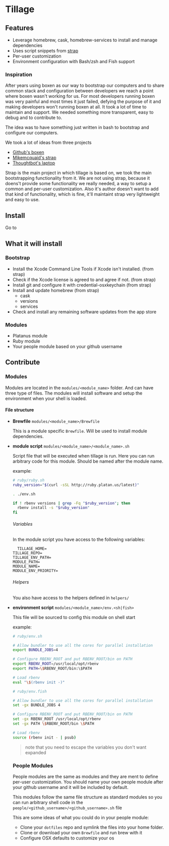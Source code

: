 # Tillage

## Features

- Leverage homebrew, cask, homebrew-services to install and manage dependencies
- Uses script snippets from [strap](https://github.com/mikemcquaid/strap)
- Per-user customization
- Environment configuration with Bash/zsh and Fish support

### Inspiration

After years using boxen as our way to bootstrap our computers and to share common stack and
configuration between developers we reach a point where boxen wasn't working for us. For most developers
running boxen was very painful and most times it just failed, defying the purpose of it and making developers
won't running boxen at all. It took a lot of time to maintain and support.
We needed something more transparent, easy to debug and to contribute to.

The idea was to have something just written in bash to bootstrap and configure our computers.

We took a lot of ideas from three projects

- [Github's boxen](https://github.com/boxen)
- [Mikemcquaid's strap](https://github.com/mikemcquaid/strap)
- [Thoughtbot's laptop](http://github.com/thoughtbot/laptop)

Strap is the main project in which tillage is based on, we took the main bootstrapping functionality from it.
We are not using strap, because it doens't provide some functionality we really needed, a way to setup a common and
per-user customization. Also it's author doesn't want to add that kind of functionality, which is fine, it'll maintaint
strap very lightweight and easy to use.

## Install

Go to

## What it will install

### Bootstrap

- Install the Xcode Command Line Tools if Xcode isn't installed. (from strap)
- Check if the Xcode license is agreed to and agree if not. (from strap)
- Install git and configure it with credential-osxkeychain (from strap)
- Install and update homebrew (from strap)
	- cask
	- versions
	- services
- Check and install any remaining software updates from the app store

### Modules

- Platanus module
- Ruby module
- Your people module based on your github username

## Contribute


### Modules

Modules are located in the `modules/<module_name>` folder. And can have three type of files.
The modules will install software and setup the environment when your shell is loaded.

#### File structure

- **Brewfile** `modules/<module_name>/Brewfile`

  This is a module specific `Brewfile`. Will be used to install module dependencies.

- **module script** `modules/<module_name>/<module_name>.sh`

  Script file that will be executed when tillage is run.
  Here you can run arbitrary code for this module. Should be named after the module name.

  example:

  ```bash
  # ruby/ruby.sh
  ruby_version="$(curl -sSL http://ruby.platan.us/latest)"

  . ./env.sh

  if ! rbenv versions | grep -Fq "$ruby_version"; then
    rbenv install -s "$ruby_version"
  fi
  ```

  ###### Variables

  In the module script you have access to the following  variables:

  ```
	TILLAGE_HOME=
  TILLAGE_REPO=
  TILLAGE_ENV_PATH=
  MODULE_PATH=
  MODULE_NAME=
  MODULE_ENV_PRIORITY=
	```

	###### Helpers

	You also have access to the helpers defined in `helpers/`

- **environment script** `modules/<module_name>/env.<sh|fish>`

  This file will be sourced to config this module on shell start

  example:

  ```bash
  # ruby/env.sh

  # Allow bundler to use all the cores for parallel installation
  export BUNDLE_JOBS=4

  # Configure RBENV_ROOT and put RBENV_ROOT/bin on PATH
  export RBENV_ROOT=/usr/local/opt/rbenv
  export PATH=\$RBENV_ROOT/bin:\$PATH

  # Load rbenv
  eval "\$(rbenv init -)"
  ```

  ```bash
  # ruby/env.fish

  # Allow bundler to use all the cores for parallel installation
  set -gx BUNDLE_JOBS 4

  # Configure RBENV_ROOT and put RBENV_ROOT/bin on PATH
  set -gx RBENV_ROOT /usr/local/opt/rbenv
  set -gx PATH \$RBENV_ROOT/bin \$PATH

  # Load rbenv
  source (rbenv init - | psub)
  ```

	> note that you need to escape the variables you don't want expanded

  ### People Modules

  People modules are the same as modules and they are ment to define per-user customization.
  You should name your own people module after your github username and it will be included by default.

  This modules follow the same file structure as standard modules so you can run arbitrary shell code in the `people/<github_username>/<github_username>.sh` file

  This are some ideas of what you could do in your people module:

  - Clone your `dotfiles` repo and symlink the files into your home folder.
  - Clone or download your own `Brewfile` and run brew with it
  - Configure OSX defaults to customize your os
